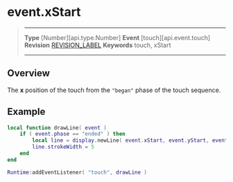 
# event.xStart

> --------------------- ------------------------------------------------------------------------------------------
> __Type__              [Number][api.type.Number]
> __Event__             [touch][api.event.touch]
> __Revision__          [REVISION_LABEL](REVISION_URL)
> __Keywords__          touch, xStart
> --------------------- ------------------------------------------------------------------------------------------

## Overview

The __x__ position of the touch from the `"began"` phase of the touch sequence.

## Example

``````lua
local function drawLine( event )
    if ( event.phase == "ended" ) then
        local line = display.newLine( event.xStart, event.yStart, event.x, event.y )
        line.strokeWidth = 5
    end
end

Runtime:addEventListener( "touch", drawLine )
``````
